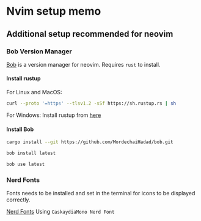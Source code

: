 # Nvim setup memo

## Additional setup recommended for neovim

### Bob Version Manager

[Bob]() is a version manager for neovim.
Requires `rust` to install.

#### Install rustup

For Linux and MacOS:

```bash
curl --proto '=https' --tlsv1.2 -sSf https://sh.rustup.rs | sh
```

For Windows:
Install rustup from [here](https://rustup.rs/)

#### Install Bob

```bash
cargo install --git https://github.com/MordechaiHadad/bob.git
```

```bash
bob install latest
```

```bash
bob use latest
```

### Nerd Fonts

Fonts needs to be installed and set in the terminal for icons to be displayed correctly.

[Nerd Fonts](https://www.nerdfonts.com/)
Using `CaskaydiaMono Nerd Font`
